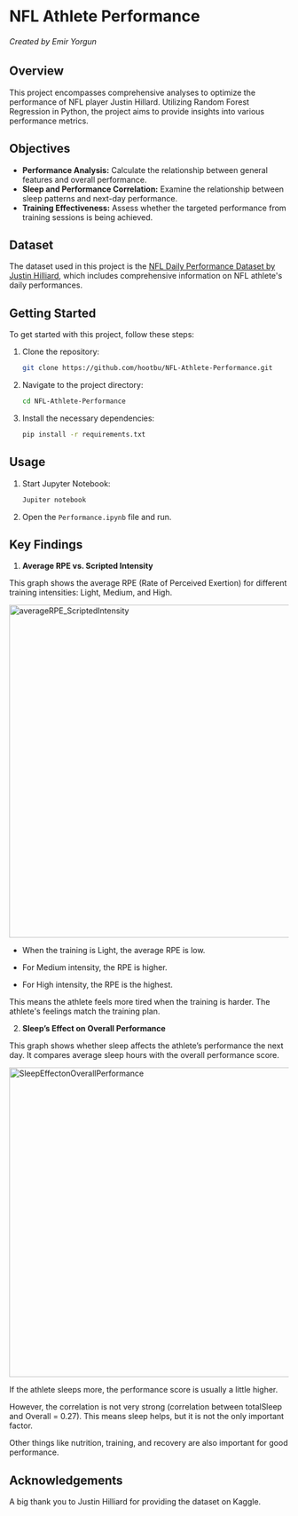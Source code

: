 # NFL Athlete Performance
###### Created by Emir Yorgun

## Overview

This project encompasses comprehensive analyses to optimize the performance of NFL player Justin Hillard. Utilizing Random Forest Regression in Python, the project aims to provide insights into various performance metrics.

## Objectives

- **Performance Analysis:** Calculate the relationship between general features and overall performance.
- **Sleep and Performance Correlation:** Examine the relationship between sleep patterns and next-day performance.
- **Training Effectiveness:** Assess whether the targeted performance from training sessions is being achieved.

## Dataset

The dataset used in this project is the [NFL Daily Performance Dataset by Justin Hilliard](https://www.kaggle.com/datasets/justinhilliard97/nfl-daily-performance-dataset-justin-hilliard), which includes comprehensive information on NFL athlete's daily performances.


## Getting Started

To get started with this project, follow these steps:

1. Clone the repository:
   ```bash
   git clone https://github.com/hootbu/NFL-Athlete-Performance.git
   ```
2. Navigate to the project directory:
   ```bash
   cd NFL-Athlete-Performance
   ```
3. Install the necessary dependencies:
   ```bash
   pip install -r requirements.txt
   ```

## Usage

1. Start Jupyter Notebook:
   ```bash
   Jupiter notebook
   ```
2. Open the `Performance.ipynb` file and run.

## Key Findings
1. **Average RPE vs. Scripted Intensity**

This graph shows the average RPE (Rate of Perceived Exertion) for different training intensities: Light, Medium, and High.

<img width="839" height="600" alt="averageRPE_ScriptedIntensity" src="https://github.com/user-attachments/assets/a0c991af-7521-42af-84de-e230bc3caa95" />

- When the training is Light, the average RPE is low.

- For Medium intensity, the RPE is higher.

- For High intensity, the RPE is the highest.

This means the athlete feels more tired when the training is harder. The athlete's feelings match the training plan.

2. **Sleep’s Effect on Overall Performance**

This graph shows whether sleep affects the athlete’s performance the next day. It compares average sleep hours with the overall performance score.

<img width="855" height="558" alt="SleepEffectonOverallPerformance" src="https://github.com/user-attachments/assets/1ed0fb64-cc1d-48b9-8387-e775bd13d536" />

If the athlete sleeps more, the performance score is usually a little higher.

However, the correlation is not very strong (correlation between totalSleep and Overall = 0.27). This means sleep helps, but it is not the only important factor.

Other things like nutrition, training, and recovery are also important for good performance.


## Acknowledgements

A big thank you to Justin Hilliard for providing the dataset on Kaggle.
